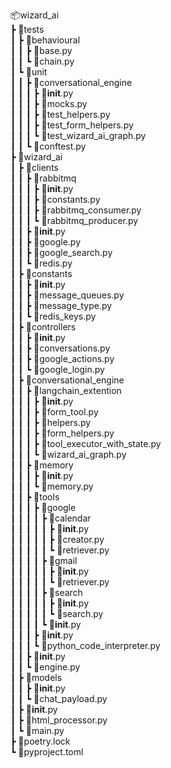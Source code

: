 📦wizard_ai    
 ┣ 📂tests    
 ┃ ┣ 📂behavioural    
 ┃ ┃ ┣ 📜base.py    
 ┃ ┃ ┗ 📜chain.py    
 ┃ ┗ 📂unit    
 ┃ ┃ ┣ 📂conversational_engine    
 ┃ ┃ ┃ ┣ 📜__init__.py    
 ┃ ┃ ┃ ┣ 📜mocks.py    
 ┃ ┃ ┃ ┣ 📜test_helpers.py    
 ┃ ┃ ┃ ┣ 📜test_form_helpers.py    
 ┃ ┃ ┃ ┗ 📜test_wizard_ai_graph.py    
 ┃ ┃ ┗ 📜conftest.py    
 ┣ 📂wizard_ai    
 ┃ ┣ 📂clients    
 ┃ ┃ ┣ 📂rabbitmq    
 ┃ ┃ ┃ ┣ 📜__init__.py    
 ┃ ┃ ┃ ┣ 📜constants.py    
 ┃ ┃ ┃ ┣ 📜rabbitmq_consumer.py    
 ┃ ┃ ┃ ┗ 📜rabbitmq_producer.py    
 ┃ ┃ ┣ 📜__init__.py    
 ┃ ┃ ┣ 📜google.py    
 ┃ ┃ ┣ 📜google_search.py    
 ┃ ┃ ┗ 📜redis.py    
 ┃ ┣ 📂constants    
 ┃ ┃ ┣ 📜__init__.py    
 ┃ ┃ ┣ 📜message_queues.py    
 ┃ ┃ ┣ 📜message_type.py    
 ┃ ┃ ┗ 📜redis_keys.py    
 ┃ ┣ 📂controllers    
 ┃ ┃ ┣ 📜__init__.py    
 ┃ ┃ ┣ 📜conversations.py    
 ┃ ┃ ┣ 📜google_actions.py    
 ┃ ┃ ┗ 📜google_login.py    
 ┃ ┣ 📂conversational_engine    
 ┃ ┃ ┣ 📂langchain_extention    
 ┃ ┃ ┃ ┣ 📜__init__.py    
 ┃ ┃ ┃ ┣ 📜form_tool.py    
 ┃ ┃ ┃ ┣ 📜helpers.py    
 ┃ ┃ ┃ ┣ 📜form_helpers.py    
 ┃ ┃ ┃ ┣ 📜tool_executor_with_state.py    
 ┃ ┃ ┃ ┗ 📜wizard_ai_graph.py    
 ┃ ┃ ┣ 📂memory    
 ┃ ┃ ┃ ┣ 📜__init__.py    
 ┃ ┃ ┃ ┗ 📜memory.py    
 ┃ ┃ ┣ 📂tools    
 ┃ ┃ ┃ ┣ 📂google    
 ┃ ┃ ┃ ┃ ┣ 📂calendar    
 ┃ ┃ ┃ ┃ ┃ ┣ 📜__init__.py    
 ┃ ┃ ┃ ┃ ┃ ┣ 📜creator.py    
 ┃ ┃ ┃ ┃ ┃ ┗ 📜retriever.py    
 ┃ ┃ ┃ ┃ ┣ 📂gmail    
 ┃ ┃ ┃ ┃ ┃ ┣ 📜__init__.py    
 ┃ ┃ ┃ ┃ ┃ ┗ 📜retriever.py    
 ┃ ┃ ┃ ┃ ┣ 📂search    
 ┃ ┃ ┃ ┃ ┃ ┣ 📜__init__.py    
 ┃ ┃ ┃ ┃ ┃ ┗ 📜search.py    
 ┃ ┃ ┃ ┃ ┗ 📜__init__.py    
 ┃ ┃ ┃ ┣ 📜__init__.py    
 ┃ ┃ ┃ ┗ 📜python_code_interpreter.py    
 ┃ ┃ ┣ 📜__init__.py    
 ┃ ┃ ┗ 📜engine.py    
 ┃ ┣ 📂models    
 ┃ ┃ ┣ 📜__init__.py    
 ┃ ┃ ┗ 📜chat_payload.py    
 ┃ ┣ 📜__init__.py    
 ┃ ┣ 📜html_processor.py    
 ┃ ┗ 📜main.py    
 ┣ 📜poetry.lock    
 ┗ 📜pyproject.toml